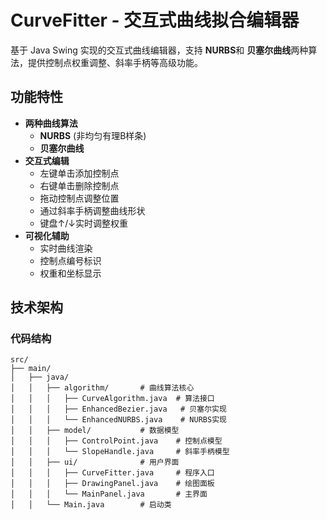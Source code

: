 # CurveFitter - 交互式曲线拟合编辑器
基于 Java Swing 实现的交互式曲线编辑器，支持 ​**NURBS**​ 和 ​**贝塞尔曲线**​ 两种算法，提供控制点权重调整、斜率手柄等高级功能。
##  功能特性
- ​**两种曲线算法**​
  - ​**NURBS**​ (非均匀有理B样条)
  - ​**贝塞尔曲线**​
- ​**交互式编辑**​
  - 左键单击添加控制点
  - 右键单击删除控制点
  - 拖动控制点调整位置
  - 通过斜率手柄调整曲线形状
  - 键盘↑/↓实时调整权重
- ​**可视化辅助**​
  - 实时曲线渲染
  - 控制点编号标识
  - 权重和坐标显示

## 技术架构
### 代码结构
```text
src/
├── main/
│   ├── java/
│   │   ├── algorithm/       # 曲线算法核心
│   │   │   ├── CurveAlgorithm.java  # 算法接口
│   │   │   ├── EnhancedBezier.java   # 贝塞尔实现
│   │   │   └── EnhancedNURBS.java    # NURBS实现
│   │   ├── model/           # 数据模型
│   │   │   ├── ControlPoint.java    # 控制点模型
│   │   │   └── SlopeHandle.java     # 斜率手柄模型
│   │   ├── ui/              # 用户界面
│   │   │   ├── CurveFitter.java     # 程序入口
│   │   │   ├── DrawingPanel.java    # 绘图面板
│   │   │   └── MainPanel.java       # 主界面
│   │   └── Main.java        # 启动类
